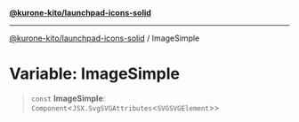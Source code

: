 [**@kurone-kito/launchpad-icons-solid**](../README.md)

***

[@kurone-kito/launchpad-icons-solid](../globals.md) / ImageSimple

# Variable: ImageSimple

> `const` **ImageSimple**: `Component`\<`JSX.SvgSVGAttributes`\<`SVGSVGElement`\>\>
